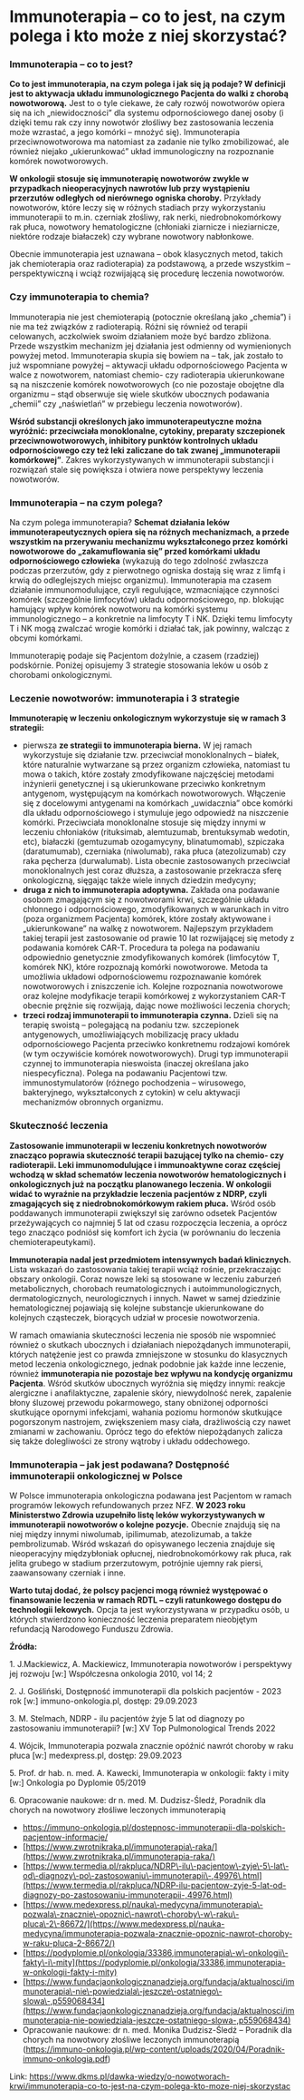# Immunoterapia – co to jest, na czym polega i kto może z niej skorzystać?

### Immunoterapia – co to jest?


**Co to jest immunoterapia, na czym polega i jak się ją podaje? W definicji jest to aktywacja układu immunologicznego Pacjenta do walki z chorobą nowotworową.** Jest to o tyle ciekawe, że cały rozwój nowotworów opiera się na ich „niewidoczności” dla systemu odpornościowego danej osoby (i dzięki temu rak czy inny nowotwór złośliwy bez zastosowania leczenia może wzrastać, a jego komórki – mnożyć się). Immunoterapia przeciwnowotworowa ma natomiast za zadanie nie tylko zmobilizować, ale również niejako „ukierunkować” układ immunologiczny na rozpoznanie komórek nowotworowych.


**W onkologii stosuje się immunoterapię nowotworów zwykle w przypadkach nieoperacyjnych nawrotów lub przy wystąpieniu przerzutów odległych od nierównego ogniska choroby.** Przykłady nowotworów, które leczy się w różnych stadiach przy wykorzystaniu immunoterapii to m.in. czerniak złośliwy, rak nerki, niedrobnokomórkowy rak płuca, nowotwory hematologiczne (chłoniaki ziarnicze i nieziarnicze, niektóre rodzaje białaczek) czy wybrane nowotwory nabłonkowe.


Obecnie immunoterapia jest uznawana – obok klasycznych metod, takich jak chemioterapia oraz radioterapia) za podstawową, a przede wszystkim – perspektywiczną i wciąż rozwijającą się procedurę leczenia nowotworów.


### Czy immunoterapia to chemia?


Immunoterapia nie jest chemioterapią (potocznie określaną jako „chemia”) i nie ma też związków z radioterapią. Różni się również od terapii celowanych, aczkolwiek swoim działaniem może być bardzo zbliżona. Przede wszystkim mechanizm jej działania jest odmienny od wymienionych powyżej metod. Immunoterapia skupia się bowiem na – tak, jak zostało to już wspomniane powyżej – aktywacji układu odpornościowego Pacjenta w walce z nowotworem, natomiast chemio\- czy radioterapia ukierunkowane są na niszczenie komórek nowotworowych (co nie pozostaje obojętne dla organizmu – stąd obserwuje się wiele skutków ubocznych podawania „chemii” czy „naświetlań” w przebiegu leczenia nowotworów).


**Wśród substancji określonych jako immunoterapeutyczne można wyróżnić: przeciwciała monoklonalne, cytokiny, preparaty szczepionek przeciwnowotworowych, inhibitory punktów kontrolnych układu odpornościowego czy też leki zaliczane do tak zwanej „immunoterapii komórkowej”**. Zakres wykorzystywanych w immunoterapii substancji i rozwiązań stale się powiększa i otwiera nowe perspektywy leczenia nowotworów.


### Immunoterapia – na czym polega?


Na czym polega immunoterapia? **Schemat działania leków immunoterapeutycznych opiera się na różnych mechanizmach, a przede wszystkim na przerywaniu mechanizmu wykształconego przez komórki nowotworowe do „zakamuflowania się” przed komórkami układu odpornościowego człowieka** (wykazują do tego zdolność zwłaszcza podczas przerzutów, gdy z pierwotnego ogniska dostają się wraz z limfą i krwią do odleglejszych miejsc organizmu). Immunoterapia ma czasem działanie immunomodulujące, czyli regulujące, wzmacniające czynności komórek (szczególnie limfocytów) układu odpornościowego, np. blokując hamujący wpływ komórek nowotworu na komórki systemu immunologicznego – a konkretnie na limfocyty T i NK. Dzięki temu limfocyty T i NK mogą zwalczać wrogie komórki i działać tak, jak powinny, walcząc z obcymi komórkami.


Immunoterapię podaje się Pacjentom dożylnie, a czasem (rzadziej) podskórnie. Poniżej opisujemy 3 strategie stosowania leków u osób z chorobami onkologicznymi.


### Leczenie nowotworów: immunoterapia i 3 strategie


**Immunoterapię w leczeniu onkologicznym wykorzystuje się w ramach 3 strategii:**


* pierwsza **ze strategii to immunoterapia bierna.** W jej ramach wykorzystuje się działanie tzw. przeciwciał monoklonalnych – białek, które naturalnie wytwarzane są przez organizm człowieka, natomiast tu mowa o takich, które zostały zmodyfikowane najczęściej metodami inżynierii genetycznej i są ukierunkowane przeciwko konkretnym antygenom, występującym na komórkach nowotworowych. Włączenie się z docelowymi antygenami na komórkach „uwidacznia” obce komórki dla układu odpornościowego i stymuluje jego odpowiedź na niszczenie komórki. Przeciwciała monoklonalne stosuje się między innymi w leczeniu chłoniaków (rituksimab, alemtuzumab, brentuksymab wedotin, etc), białaczki (gemtuzumab ozogamycyny, blinatumomab), szpiczaka (daratumumab), czerniaka (niwolumab), raka płuca (atezolizumab) czy raka pęcherza (durwalumab). Lista obecnie zastosowanych przeciwciał monoklonalnych jest coraz dłuższa, a zastosowanie przekracza sferę onkologiczną, sięgając także wiele innych dziedzin medycyny;
* **druga z nich to immunoterapia adoptywna.** Zakłada ona podawanie osobom zmagającym się z nowotworami krwi, szczególnie układu chłonnego i odpornościowego, zmodyfikowanych w warunkach in vitro (poza organizmem Pacjenta) komórek, które zostały aktywowane i „ukierunkowane” na walkę z nowotworem. Najlepszym przykładem takiej terapii jest zastosowanie od prawie 10 lat rozwijającej się metody z podawania komórek CAR\-T. Procedura ta polega na podawaniu odpowiednio genetycznie zmodyfikowanych komórek (limfocytów T, komórek NK), które rozpoznają komórki nowotworowe. Metoda ta umożliwia układowi odpornościowemu rozpoznawanie komórek nowotworowych i zniszczenie ich. Kolejne rozpoznania nowotworowe oraz kolejne modyfikacje terapii komórkowej z wykorzystaniem CAR\-T obecnie prężnie się rozwijają, dając nowe możliwości leczenia chorych;
* **trzeci rodzaj immunoterapii to immunoterapia czynna.** Dzieli się na terapię swoistą – polegającą na podaniu tzw. szczepionek antygenowych, umożliwiających mobilizację pracy układu odpornościowego Pacjenta przeciwko konkretnemu rodzajowi komórek (w tym oczywiście komórek nowotworowych). Drugi typ immunoterapii czynnej to immunoterapia nieswoista (inaczej określana jako niespecyficzna). Polega na podawaniu Pacjentowi tzw. immunostymulatorów (różnego pochodzenia – wirusowego, bakteryjnego, wykształconych z cytokin) w celu aktywacji mechanizmów obronnych organizmu.


### Skuteczność leczenia


**Zastosowanie immunoterapii w leczeniu konkretnych nowotworów znacząco poprawia skuteczność terapii bazującej tylko na chemio\- czy radioterapii. Leki immunomodulujące i immunoaktywne coraz częściej wchodzą w skład schematów leczenia nowotworów hematologicznych i onkologicznych już na początku planowanego leczenia. W onkologii widać to wyraźnie na przykładzie leczenia pacjentów z NDRP, czyli zmagających się z niedrobnokomórkowym rakiem płuca.** Wśród osób poddawanych immunoterapii zwiększył się zarówno odsetek Pacjentów przeżywających co najmniej 5 lat od czasu rozpoczęcia leczenia, a oprócz tego znacząco podniósł się komfort ich życia (w porównaniu do leczenia chemioterapeutykami).


**Immunoterapia nadal jest przedmiotem intensywnych badań klinicznych.** Lista wskazań do zastosowania takiej terapii wciąż rośnie, przekraczając obszary onkologii. Coraz nowsze leki są stosowane w leczeniu zaburzeń metabolicznych, chorobach reumatologicznych i autoimmunologicznych, dermatologicznych, neurologicznych i innych. Nawet w samej dziedzinie hematologicznej pojawiają się kolejne substancje ukierunkowane do kolejnych cząsteczek, biorących udział w procesie nowotworzenia.


W ramach omawiania skuteczności leczenia nie sposób nie wspomnieć również o skutkach ubocznych i działaniach niepożądanych immunoterapii, których natężenie jest co prawda zmniejszone w stosunku do klasycznych metod leczenia onkologicznego, jednak podobnie jak każde inne leczenie, również **immunoterapia nie pozostaje bez wpływu na kondycję organizmu Pacjenta**. Wśród skutków ubocznych wyróżnia się między innymi: reakcje alergiczne i anafilaktyczne, zapalenie skóry, niewydolność nerek, zapalenie błony śluzowej przewodu pokarmowego, stany obniżonej odporności skutkujące opornymi infekcjami, wahania poziomu hormonów skutkujące pogorszonym nastrojem, zwiększeniem masy ciała, drażliwością czy nawet zmianami w zachowaniu. Oprócz tego do efektów niepożądanych zalicza się także dolegliwości ze strony wątroby i układu oddechowego.


### Immunoterapia – jak jest podawana? Dostępność immunoterapii onkologicznej w Polsce


W Polsce immunoterapia onkologiczna podawana jest Pacjentom w ramach programów lekowych refundowanych przez NFZ. **W 2023 roku Ministerstwo Zdrowia uzupełniło listę leków wykorzystywanych w immunoterapii nowotworów o kolejne pozycje.** Obecnie znajdują się na niej między innymi niwolumab, ipilimumab, atezolizumab, a także pembrolizumab. Wśród wskazań do opisywanego leczenia znajduje się nieoperacyjny międzybłoniak opłucnej, niedrobnokomórkowy rak płuca, rak jelita grubego w stadium przerzutowym, potrójnie ujemny rak piersi, zaawansowany czerniak i inne.


**Warto tutaj dodać, że polscy pacjenci mogą również występować o finansowanie leczenia w ramach RDTL – czyli ratunkowego dostępu do technologii lekowych.** Opcja ta jest wykorzystywana w przypadku osób, u których stwierdzono konieczność leczenia preparatem nieobjętym refundacją Narodowego Funduszu Zdrowia.


**Źródła:**


1\. J.Mackiewicz, A. Mackiewicz, Immunoterapia nowotworów i perspektywy jej rozwoju \[w:] Współczesna onkologia 2010, vol 14; 2


2\. J. Gośliński, Dostępność immunoterapii dla polskich pacjentów \- 2023 rok \[w:] immuno\-onkologia.pl, dostęp: 29\.09\.2023


3\. M. Stelmach, NDRP \- ilu pacjentów żyje 5 lat od diagnozy po zastosowaniu immunoterapii? \[w:] XV Top Pulmonological Trends 2022


4\. Wójcik, Immunoterapia pozwala znacznie opóźnić nawrót choroby w raku płuca \[w:] medexpress.pl, dostęp: 29\.09\.2023


5\. Prof. dr hab. n. med. A. Kawecki, Immunoterapia w onkologii: fakty i mity \[w:] Onkologia po Dyplomie 05/2019


6\. Opracowanie naukowe: dr n. med. M. Dudzisz\-Śledź, Poradnik dla chorych na nowotwory złośliwe leczonych immunoterapią


* [https://immuno\-onkologia.pl/dostepnosc\-immunoterapii\-dla\-polskich\-pacjentow\-informacje/](https://immuno-onkologia.pl/dostepnosc-immunoterapii-dla-polskich-pacjentow-informacje/)
* [https://www.zwrotnikraka.pl/immunoterapia\-raka/](https://www.zwrotnikraka.pl/immunoterapia-raka/)
* [https://www.termedia.pl/rakpluca/NDRP\-ilu\-pacjentow\-zyje\-5\-lat\-od\-diagnozy\-po\-zastosowaniu\-immunoterapii\-,49976\.html](https://www.termedia.pl/rakpluca/NDRP-ilu-pacjentow-zyje-5-lat-od-diagnozy-po-zastosowaniu-immunoterapii-,49976.html)
* [https://www.medexpress.pl/nauka\-medycyna/immunoterapia\-pozwala\-znacznie\-opoznic\-nawrot\-choroby\-w\-raku\-pluca\-2\-86672/](https://www.medexpress.pl/nauka-medycyna/immunoterapia-pozwala-znacznie-opoznic-nawrot-choroby-w-raku-pluca-2-86672/)
* [https://podyplomie.pl/onkologia/33386,immunoterapia\-w\-onkologii\-fakty\-i\-mity](https://podyplomie.pl/onkologia/33386,immunoterapia-w-onkologii-fakty-i-mity)
* [https://www.fundacjaonkologicznanadzieja.org/fundacja/aktualnosci/immunoterapia\-nie\-powiedziala\-jeszcze\-ostatniego\-slowa\-,p559068434](https://www.fundacjaonkologicznanadzieja.org/fundacja/aktualnosci/immunoterapia-nie-powiedziala-jeszcze-ostatniego-slowa-,p559068434)
* Opracowanie naukowe: dr n. med. Monika Dudzisz\-Śledź – Poradnik dla chorych na nowotwory złośliwe leczonych immunoterapią ([https://immuno\-onkologia.pl/wp\-content/uploads/2020/04/Poradnik\-immuno\-onkologia.pdf](https://immuno-onkologia.pl/wp-content/uploads/2020/04/Poradnik-immuno-onkologia.pdf))


Link: https://www.dkms.pl/dawka-wiedzy/o-nowotworach-krwi/immunoterapia-co-to-jest-na-czym-polega-kto-moze-niej-skorzystac
